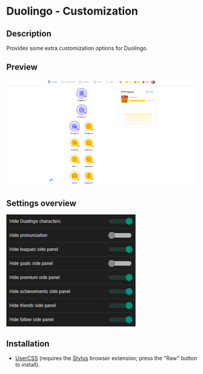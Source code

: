 # Duolingo - Customization

## Description

Provides some extra customization options for Duolingo.

## Preview

![Preview](preview.png)

## Settings overview

![Settings](settings.png)

## Installation

- [UserCSS](./duolingo-customization.user.css) (requires the [Stylus](https://github.com/openstyles/stylus#releases) browser extension; press the "Raw" button to install).

